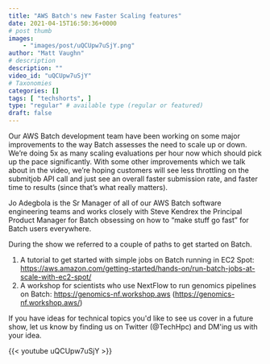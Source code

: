 ```yaml
---
title: "AWS Batch's new Faster Scaling features"
date: 2021-04-15T16:50:36+0000
# post thumb
images:
    - "images/post/uQCUpw7uSjY.png"
author: "Matt Vaughn"
# description
description: ""
video_id: "uQCUpw7uSjY"
# Taxonomies
categories: []
tags: [ "techshorts", ]
type: "regular" # available type (regular or featured)
draft: false
---
```


Our AWS Batch development team have been working on some major improvements to the way Batch assesses the need to scale up or down. We’re doing 5x as many scaling evaluations per hour now which should pick up the pace significantly. With some other improvements which we talk about in the video, we’re hoping customers will see less throttling on the submitjob API call and just see an overall faster submission rate, and faster time to results (since that’s what really matters).

Jo Adegbola is the Sr Manager of all of our AWS Batch software engineering teams and works closely with Steve Kendrex the Principal Product Manager for Batch obsessing on how to “make stuff go fast” for Batch users everywhere.

During the show we referred to a couple of paths to get started on Batch.


1. A tutorial to get started with simple jobs on Batch running in EC2 Spot: https://aws.amazon.com/getting-started/hands-on/run-batch-jobs-at-scale-with-ec2-spot/
2. A workshop for scientists who use NextFlow to run genomics pipelines on Batch: https://genomics-nf.workshop.aws (https://genomics-nf.workshop.aws/)

If you have ideas for technical topics you'd like to see us cover in a future show, let us know by finding us on Twitter (@TechHpc) and DM'ing us with your idea.

{{< youtube uQCUpw7uSjY >}}